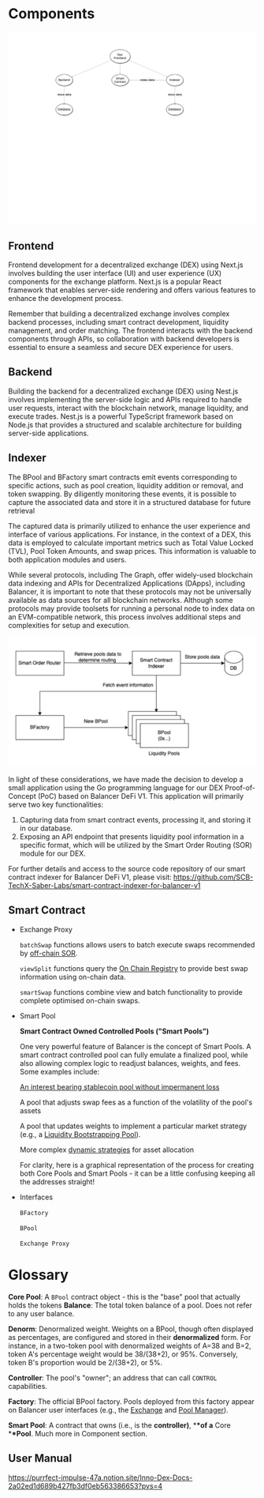 # Components

![Image](/img/docs/our-projects/dex-indexer/components.png)

## Frontend

Frontend development for a decentralized exchange (DEX) using Next.js involves building the user interface (UI) and user experience (UX) components for the exchange platform. Next.js is a popular React framework that enables server-side rendering and offers various features to enhance the development process.

Remember that building a decentralized exchange involves complex backend processes, including smart contract development, liquidity management, and order matching. The frontend interacts with the backend components through APIs, so collaboration with backend developers is essential to ensure a seamless and secure DEX experience for users.

## Backend

Building the backend for a decentralized exchange (DEX) using Nest.js involves implementing the server-side logic and APIs required to handle user requests, interact with the blockchain network, manage liquidity, and execute trades. Nest.js is a powerful TypeScript framework based on Node.js that provides a structured and scalable architecture for building server-side applications.

## Indexer

The BPool and BFactory smart contracts emit events corresponding to specific actions, such as pool creation, liquidity addition or removal, and token swapping. By diligently monitoring these events, it is possible to capture the associated data and store it in a structured database for future retrieval

The captured data is primarily utilized to enhance the user experience and interface of various applications. For instance, in the context of a DEX, this data is employed to calculate important metrics such as Total Value Locked (TVL), Pool Token Amounts, and swap prices. This information is valuable to both application modules and users.

While several protocols, including The Graph, offer widely-used blockchain data indexing and APIs for Decentralized Applications (DApps), including Balancer, it is important to note that these protocols may not be universally available as data sources for all blockchain networks. Although some protocols may provide toolsets for running a personal node to index data on an EVM-compatible network, this process involves additional steps and complexities for setup and execution.

![Image](/img/docs/our-projects/dex-indexer/Screenshot.png)


In light of these considerations, we have made the decision to develop a small application using the Go programming language for our DEX Proof-of-Concept (PoC) based on Balancer DeFi V1. This application will primarily serve two key functionalities:

1. Capturing data from smart contract events, processing it, and storing it in our database.
2. Exposing an API endpoint that presents liquidity pool information in a specific format, which will be utilized by the Smart Order Routing (SOR) module for our DEX.

For further details and access to the source code repository of our smart contract indexer for Balancer DeFi V1, please visit: https://github.com/SCB-TechX-Saber-Labs/smart-contract-indexer-for-balancer-v1

## Smart Contract

- Exchange Proxy

  `batchSwap` functions allows users to batch execute swaps recommended by [off-chain SOR](https://www.notion.so/balancer/smart-contracts/sor/development).

  `viewSplit` functions query the [On Chain Registry](https://www.notion.so/balancer/smart-contracts/on-chain-registry) to provide best swap information using on-chain data.

  `smartSwap` functions combine view and batch functionality to provide complete optimised on-chain swaps.

- Smart Pool

  **Smart Contract Owned Controlled Pools ("Smart Pools")**

  One very powerful feature of Balancer is the concept of Smart Pools. A smart contract controlled pool can fully emulate a finalized pool, while also allowing complex logic to readjust balances, weights, and fees. Some examples include:

  [An interest bearing stablecoin pool without impermanent loss](https://medium.com/balancer-protocol/zero-impermanent-loss-stablecoin-pool-with-lending-interests-a3da6d8bb782)

  A pool that adjusts swap fees as a function of the volatility of the pool's assets

  A pool that updates weights to implement a particular market strategy (e.g., a [Liquidity Bootstrapping Pool](https://balancer.finance/2020/03/04/building-liquidity-into-token-distribution/)).

  More complex [dynamic strategies](https://caia.org/sites/default/files/dynamic_strategies_for_asset_allocation.pdf) for asset allocation

  For clarity, here is a graphical representation of the process for creating both Core Pools and Smart Pools - it can be a little confusing keeping all the addresses straight!

- Interfaces

  `BFactory`

  `BPool`

  `Exchange Proxy`

# Glossary

**Core Pool**: A `BPool` contract object - this is the "base" pool that actually holds the tokens **Balance**: The total token balance of a pool. Does not refer to any user balance.

**Denorm**: Denormalized weight. Weights on a BPool, though often displayed as percentages, are configured and stored in their **denormalized** form. For instance, in a two-token pool with denormalized weights of A=38 and B=2, token A's percentage weight would be 38/(38+2), or 95%. Conversely, token B's proportion would be 2/(38+2), or 5%.

**Controller**: The pool's "owner"; an address that can call `CONTROL` capabilities.

**Factory**: The official BPool factory. Pools deployed from this factory appear on Balancer user interfaces (e.g., the [Exchange](https://balancer.exchange/#/swap) and [Pool Manager](https://pools.balancer.exchange/#/)).

**Smart Pool**: A contract that owns (i.e., is the **controller)**, \***\*of a** Core \***\*Pool**. Much more in Component section.

## User Manual

https://purrfect-impulse-47a.notion.site/Inno-Dex-Docs-2a02ed1d689b427fb3df0eb563386653?pvs=4

